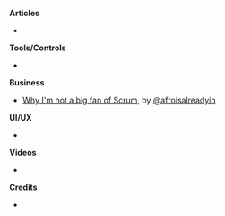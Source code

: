 
**Articles**

*


**Tools/Controls**

*

**Business**

* [Why I'm not a big fan of Scrum](http://okigiveup.net/not-big-fan-of-scrum/), by [@afroisalreadyin](https://twitter.com/afroisalreadyin)

**UI/UX**

*

**Videos**

*

**Credits**

*
